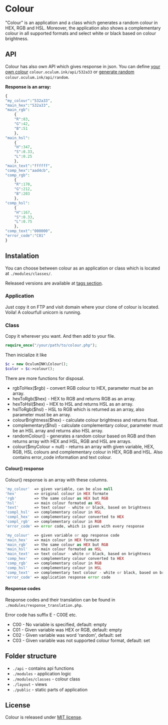 # Colour
"Colour" is an application and a class which generates a random colour in HEX, RGB and HSL. Moreover, the application also shows a complementary colour in all supported formats and select white or black based on colour brightness.

## API
Colour has also own API which gives response in json. You can define [your own colour](http://colour.oculum.ink/api/532a33) `colour.oculum.ink/api/532a33` or [generate random](http://colour.oculum.ink/api/random) `colour.oculum.ink/api/random`.

__Response is an array:__
```php
{
"my_colour":"532a33",
"main_hex":"532a33",
"main_rgb":
    {
    "R":83,
    "G":42,
    "B":51
    },
"main_hsl":
    {
    "H":347,
    "S":0.33,
    "L":0.25
    },
"main_text":"ffffff",
"comp_hex":"aad4cb",
"comp_rgb":
    {
    "R":170,
    "G":212,
    "B":203
    },
"comp_hsl":
    {
    "H":167,
    "S":0.33,
    "L":0.75
    },
"comp_text":"000000",
"error_code":"C01"
}
```

## Instalation
You can choose between colour as an application or class which is located at `./modules/classes/`.

Released versions are available at [tags section](https://gitlab.com/Silencesys/colour/tags).

### Application
Just copy it on FTP and visit domain where your clone of colour is located.
Voila! A colourfull unicorn is running.

### Class
Copy it wherever you want. And then add to your file.
```php
require_once("/your/path/to/colour.php");
```
Then inicialize it like
```php
$c = new OculumINK\Colour();
$color = $c->colour();
```
There are more functions for disposal.
+ rgbToHex($rgb) - convert RGB colour to HEX, parameter must be an array.
+ hexToRgb($hex) - HEX to RGB and returns RGB as an array.
+ hexToHsl($hex) - HEX to HSL and returns HSL as an array.
+ hslToRgb($hsl) - HSL to RGB which is returned as an array, also parameter must be an array.
+ colourBrightness($hex) - calculate colour brightness and returns float.
+ complementary($hsl) - calculate complementary colour, parameter must be an HSL array and returns also HSL array.
+ randomColour() - generates a random colour based on RGB and then  returns array with HEX and HSL, RGB and HSL are arrays.
+ colour($myColour = null) - returns an array with given variable, HEX, RGB, HSL colours and complementary colour in HEX, RGB and HSL. Also contains error_code information and text colour.

#### Colour() response
Colour() response is an array with these columns.
```php
'my_colour'  => given variable, can be also null
'hex'        => original colour in HEX formate
'rgb'        => the same colour as HEX but RGB
'hsl'        => main colour formated as HSL
'text'       => text colour - white or black, based on brightness
'compl_hsl'  => complementary colour in HSL
'compl_hex'  => complementary colour converted to HEX
'compl_rgb'  => complementary colour in RGB
'error_code' => error code, which is given with every response

'my_colour'  => given variable or app response code
'main_hex'   => main colour in HEX formate
'main_rgb'   => the same colour as HEX but RGB
'main_hsl'   => main colour formated as HSL
'main_text'  => text colour - white or black, based on brightness
'comp_hex'   => complementary colour converted to HEX
'comp_rgb'   => complementary colour in RGB
'comp_hsl'   => complementary colour in HSL
'comp_text'  => complementary text colour - white or black, based on brightness
'error_code' => application response error code

```

#### Response codes
Response codes and their translation can be found in `./modules/response_translation.php`.

Error code has suffix E - C00E etc.

+ C00 - No variable is specified, default: empty
+ C01 - Given variable was HEX or RGB, default: empty
+ C02 - Given variable was word 'random', default: set
+ C03 - Given variable was not supported colour format, default: set

## Folder structure
+ `./api` - contains api functions
+ `./modules` - application logic
+ `./modules/classes` - colour class
+ `./layout` - views
+ `./public` - static parts of application

## License
Colour is released under [MIT license](LICENSE.md).